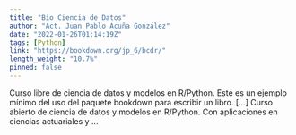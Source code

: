 ```yaml
---
title: "Bio Ciencia de Datos"
author: "Act. Juan Pablo Acuña González"
date: "2022-01-26T01:14:19Z"
tags: [Python]
link: "https://bookdown.org/jp_6/bcdr/"
length_weight: "10.7%"
pinned: false
---
```


Curso libre de ciencia de datos y modelos en R/Python. Este es un ejemplo mínimo del uso del paquete bookdown para escribir un libro. [...] Curso abierto de ciencia de datos y modelos en R/Python. Con aplicaciones en ciencias actuariales y ...
